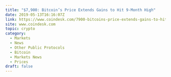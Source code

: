 ```yaml
---
title: "$7,900: Bitcoin’s Price Extends Gains to Hit 9-Month High"
date: 2019-05-13T16:16:07Z
link: https://www.coindesk.com/7900-bitcoins-price-extends-gains-to-hit-9-month-high?utm_medium=RSS&utm_source=hune
site: www.coindesk.com
topic: crypto
category:
  - Markets
  - News
  - Other Public Protocols
  - Bitcoin
  - Markets News
  - Prices
draft: false
---
```

